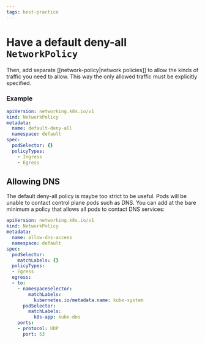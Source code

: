 ```yaml
---
tags: best-practice
---
```


# Have a default deny-all `NetworkPolicy`
Then, add separate [[network-policy|network policies]] to allow the kinds of traffic you need to allow. This way the only allowed traffic must be explicitly specified.

### Example
```yaml
apiVersion: networking.k8s.io/v1
kind: NetworkPolicy
metadata:
  name: default-deny-all
  namespace: default
spec:
  podSelector: {}
  policyTypes:
    - Ingress
    - Egress

```

## Allowing DNS
The default deny-all policy is maybe too strict to be useful. Pods will be unable to contact control plane pods such as DNS. You can add at the bare minimum a policy that allows all pods to contact DNS services:

```yaml
apiVersion: networking.k8s.io/v1
kind: NetworkPolicy
metadata:
  name: allow-dns-access
  namespace: default
spec:
  podSelector:
    matchLabels: {}
  policyTypes:
  - Egress
  egress:
  - to:
    - namespaceSelector:
        matchLabels:
          kubernetes.io/metadata.name: kube-system
      podSelector:
        matchLabels:
          k8s-app: kube-dns
    ports:
    - protocol: UDP
      port: 53
```
